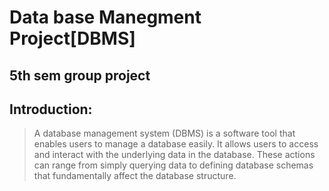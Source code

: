 # Data base Manegment Project[DBMS]
## 5th sem group project
## Introduction:
> A database management system (DBMS) is a software tool that enables users to manage a database easily. It allows users to access and interact with the underlying data in the database. These actions can range from simply querying data to defining database schemas that fundamentally affect the database structure.
